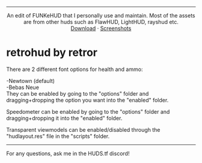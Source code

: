 
_______________________________________

<p align="center">
  <p align="center">
    An edit of FUNKeHUD that I personally use and maintain. Most of the assets are from other huds such as FlawHUD, LightHUD, rayshud etc. 
    <br />
    <a href="https://codeload.github.com/retror69/FUNKeHud-Edit/zip/refs/heads/main">Download</a>
    ·
    <a href="https://imgur.com/a/KfGkGCg">Screenshots</a>
  </p>
</p>


# retrohud by retror
There are 2 different font options for health and ammo:
  
-Newtown (default)  
-Bebas Neue  
They can be enabled by going to the "options" folder and dragging+dropping the option you want into the "enabled" folder.

Speedometer can be enabled by going to the "options" folder and dragging+dropping it into the "enabled" folder.

Transparent viewmodels can be enabled/disabled through the "hudlayout.res" file in the "scripts" folder.

_______________________________________

For any questions, ask me in the HUDS.tf discord!
